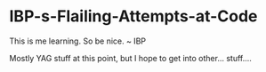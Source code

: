 # IBP-s-Flailing-Attempts-at-Code
This is me learning. 
So be nice. 
~ IBP

Mostly YAG stuff at this point, but I hope to get into other... stuff....